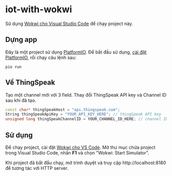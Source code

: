 # iot-with-wokwi
Sử dụng [Wokwi cho Visual Studio Code](https://marketplace.visualstudio.com/items?itemName=wokwi.wokwi-vscode) để chạy project này.
## Dựng app

Đây là một project sử dụng [PlatformIO](https://platformio.org). Để bắt đầu sử dụng, [cài đặt PlatformIO](https://docs.platformio.org/en/latest/core/installation/index.html), rồi chạy câu lệnh sau:

```
pio run
```

## Về ThingSpeak

Tạo một channel mới với 3 field. 
Thay đổi ThingSpeak API key và Channel ID sau khi đã tạo.

```cpp
const char* thingSpeakHost = "api.thingspeak.com";
String thingSpeakApiKey = "YOUR_API_KEY_HERE"; // thingSpeak API key
unsigned long thingSpeakChannelID = YOUR_CHANNEL_ID_HERE; // channel ID
```

## Sử dụng

Để chạy project, cài đặt [Wokwi cho VS Code](https://marketplace.visualstudio.com/items?itemName=wokwi.wokwi-vscode). Mở thư mục chứa project trong Visual Studio Code, nhấn **F1** và chọn "Wokwi: Start Simulator".

Khi project đã bắt đầu chạy, mở trình duyệt và truy cập http://localhost:8180 để tương tác với HTTP server.

